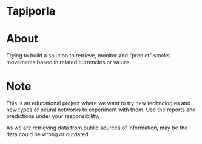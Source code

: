 Tapiporla
=============================

# About #

Trying to build a solution to retrieve, monitor and "predict" stocks movements based in related currencies or values.

# Note #
This is an educational project where we want to try new technologies and new types or neural networks to experiment with them. 
Use the reports and predictions under your responsibility.

As we are retrieving data from public sources of information, may be the data could be wrong or outdated.
